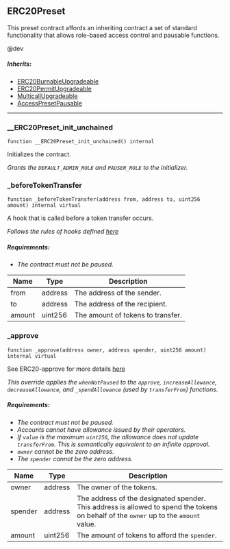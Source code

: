 ## ERC20Preset


This preset contract affords an inheriting contract a set of standard functionality that allows role-based
access control and pausable functions.

@dev

##### Inherits:

- [ERC20BurnableUpgradeable](https://docs.openzeppelin.com/contracts/4.x/api/token/erc20#ERC20Burnable)
- [ERC20PermitUpgradeable](https://docs.openzeppelin.com/contracts/4.x/api/token/erc20#ERC20Permit)
- [MulticallUpgradeable](https://docs.openzeppelin.com/contracts/4.x/api/utils#Multicall)
- [AccessPresetPausable](../docs/AccessPresetPausable.md)




---

### __ERC20Preset_init_unchained

```solidity
function __ERC20Preset_init_unchained() internal
```

Initializes the contract.

<i>Grants the `DEFAULT_ADMIN_ROLE` and `PAUSER_ROLE` to the initializer.</i>



### _beforeTokenTransfer

```solidity
function _beforeTokenTransfer(address from, address to, uint256 amount) internal virtual
```

A hook that is called before a token transfer occurs.

<i>Follows the rules of hooks defined [here](
https://docs.openzeppelin.com/contracts/4.x/extending-contracts#rules_of_hooks)

##### Requirements:

- The contract must not be paused.</i>

| Name | Type | Description |
| ---- | ---- | ----------- |
| from | address | The address of the sender. |
| to | address | The address of the recipient. |
| amount | uint256 | The amount of tokens to transfer. |


### _approve

```solidity
function _approve(address owner, address spender, uint256 amount) internal virtual
```

See ERC20-approve for more details [here](
https://docs.openzeppelin.com/contracts/4.x/api/token/erc20#ERC20-approve-address-uint256-)

<i>This override applies the `whenNotPaused` to the `approve`, `increaseAllowance`, `decreaseAllowance`,
and `_spendAllowance` (used by `transferFrom`) functions.

##### Requirements:

- The contract must not be paused.
- Accounts cannot have allowance issued by their operators.
- If `value` is the maximum `uint256`, the allowance does not update `transferFrom`. This is semantically
equivalent to an infinite approval.
- `owner` cannot be the zero address.
- The `spender` cannot be the zero address.</i>

| Name | Type | Description |
| ---- | ---- | ----------- |
| owner | address | The owner of the tokens. |
| spender | address | The address of the designated spender. This address is allowed to spend the tokens on behalf of the `owner` up to the `amount` value. |
| amount | uint256 | The amount of tokens to afford the `spender`. |




